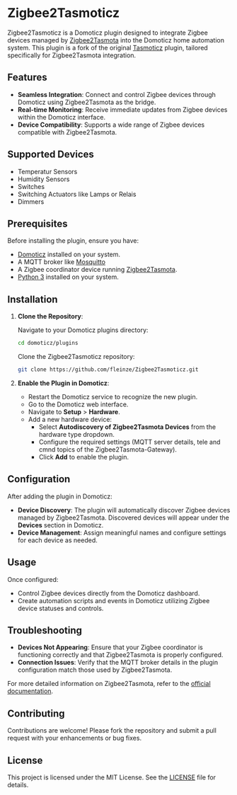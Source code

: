 # Zigbee2Tasmoticz

Zigbee2Tasmoticz is a Domoticz plugin designed to integrate Zigbee devices managed by [Zigbee2Tasmota](https://tasmota.github.io/docs/Zigbee/) into the Domoticz home automation system. This plugin is a fork of the original [Tasmoticz](https://github.com/foba-1/Tasmoticz) plugin, tailored specifically for Zigbee2Tasmota integration.

## Features

- **Seamless Integration**: Connect and control Zigbee devices through Domoticz using Zigbee2Tasmota as the bridge.
- **Real-time Monitoring**: Receive immediate updates from Zigbee devices within the Domoticz interface.
- **Device Compatibility**: Supports a wide range of Zigbee devices compatible with Zigbee2Tasmota.

## Supported Devices

- Temperatur Sensors
- Humidity Sensors
- Switches
- Switching Actuators like Lamps or Relais
- Dimmers

## Prerequisites

Before installing the plugin, ensure you have:

- [Domoticz](https://www.domoticz.com/) installed on your system.
- A MQTT broker like [Mosquitto](https://github.com/eclipse-mosquitto/mosquitto)
- A Zigbee coordinator device running [Zigbee2Tasmota](https://tasmota.github.io/docs/Zigbee/).
- [Python 3](https://www.python.org/downloads/) installed on your system.

## Installation

1. **Clone the Repository**:

   Navigate to your Domoticz plugins directory:

   ```bash
   cd domoticz/plugins
   ```

   Clone the Zigbee2Tasmoticz repository:

   ```bash
   git clone https://github.com/fleinze/Zigbee2Tasmoticz.git
   ```

2. **Enable the Plugin in Domoticz**:

   - Restart the Domoticz service to recognize the new plugin.
   - Go to the Domoticz web interface.
   - Navigate to **Setup** > **Hardware**.
   - Add a new hardware device:
     - Select **Autodiscovery of Zigbee2Tasmota Devices** from the hardware type dropdown.
     - Configure the required settings (MQTT server details, tele and cmnd topics of the Zigbee2Tasmota-Gateway).
     - Click **Add** to enable the plugin.

## Configuration

After adding the plugin in Domoticz:

- **Device Discovery**: The plugin will automatically discover Zigbee devices managed by Zigbee2Tasmota. Discovered devices will appear under the **Devices** section in Domoticz.
- **Device Management**: Assign meaningful names and configure settings for each device as needed.

## Usage

Once configured:

- Control Zigbee devices directly from the Domoticz dashboard.
- Create automation scripts and events in Domoticz utilizing Zigbee device statuses and controls.

## Troubleshooting

- **Devices Not Appearing**: Ensure that your Zigbee coordinator is functioning correctly and that Zigbee2Tasmota is properly configured.
- **Connection Issues**: Verify that the MQTT broker details in the plugin configuration match those used by Zigbee2Tasmota.

For more detailed information on Zigbee2Tasmota, refer to the [official documentation](https://tasmota.github.io/docs/Zigbee/).

## Contributing

Contributions are welcome! Please fork the repository and submit a pull request with your enhancements or bug fixes.

## License

This project is licensed under the MIT License. See the [LICENSE](LICENSE) file for details.
